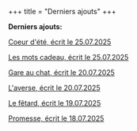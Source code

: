 +++
title = "Derniers ajouts"
+++

**Derniers ajouts:**

[Coeur d'été, écrit le 25.07.2025](./seasons/28_vingt_huitieme_saison/coeur_d_ete)

[Les mots cadeau, écrit le 25.07.2025](./seasons/27_vingt_septieme_saison/les_mots_cadeau)

[Gare au chat, écrit le 20.07.2025](./seasons/27_vingt_septieme_saison/gare_au_chat)

[L'averse, écrit le 20.07.2025](./seasons/27_vingt_septieme_saison/l_averse)

[Le fêtard, écrit le 19.07.2025](./seasons/27_vingt_septieme_saison/le_fetard)

[Promesse, écrit le 18.07.2025](./seasons/27_vingt_septieme_saison/promesse)

